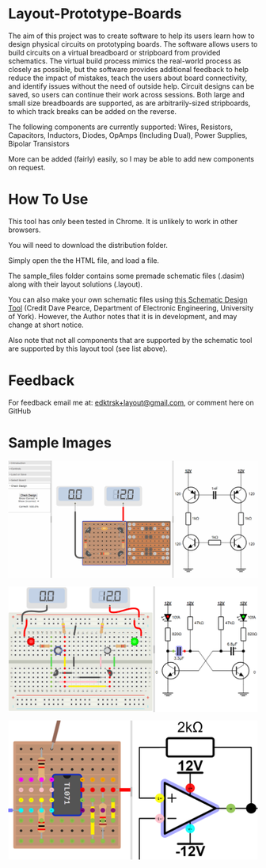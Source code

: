# Layout-Prototype-Boards

The aim of this project was to create software to help its users learn how to design physical circuits on prototyping boards. The software allows users to build circuits on a virtual breadboard or stripboard from provided schematics. The virtual build process mimics the real-world process as closely as possible, but the software provides additional feedback to help reduce the impact of mistakes, teach the users about board connectivity, and identify issues without the need of outside help. Circuit designs can be saved, so users can continue their work across sessions. Both large and small size breadboards are supported, as are arbitrarily-sized stripboards, to which track breaks can be added on the reverse. 

The following components are currently supported:
  Wires,
  Resistors,
  Capacitors,
  Inductors,
  Diodes,
  OpAmps (Including Dual),
  Power Supplies, 
  Bipolar Transistors

More can be added (fairly) easily, so I may be able to add new components on request.

# How To Use

This tool has only been tested in Chrome. It is unlikely to work in other browsers.

You will need to download the distribution folder.

Simply open the the HTML file, and load a file.

The sample_files folder contains some premade schematic files (.dasim) along with their layout solutions (.layout).

You can also make your own schematic files using [this Schematic Design Tool](http://www-users.york.ac.uk/~dajp1/Temp/dasim.html) (Credit Dave Pearce, Department of Electronic Engineering, University of York). However, the Author notes that it is in development, and may change at short notice. 

Also note that not all components that are supported by the schematic tool are supported by this layout tool (see list above).

# Feedback
For feedback email me at: edktrsk+layout@gmail.com, or comment here on GitHub

# Sample Images

![Checking a Circuit Gif](/sample_images/CheckingACircuit.gif)

![Flasher Breadboard Circuit](/sample_images/Flasher.png)

![Pin Name Hints](/sample_images/PinGuides.png)

